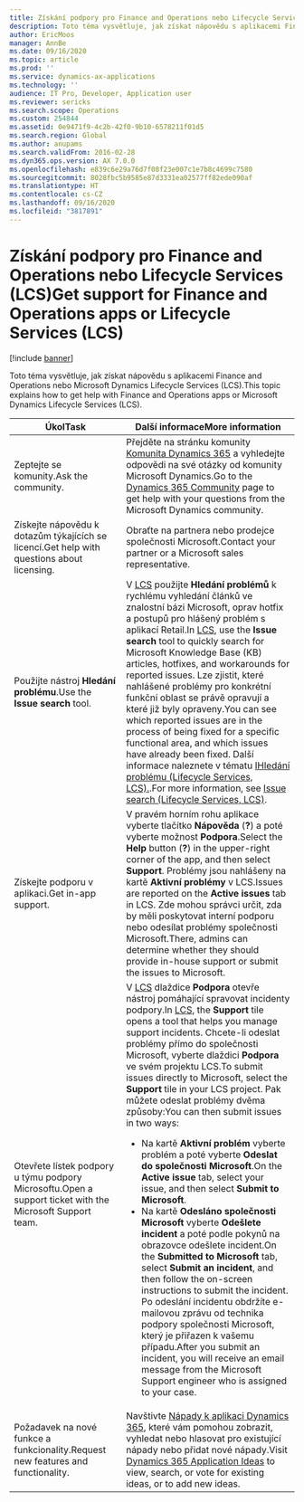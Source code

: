 ```yaml
---
title: Získání podpory pro Finance and Operations nebo Lifecycle Services (LCS)
description: Toto téma vysvětluje, jak získat nápovědu s aplikacemi Finance and Operations nebo Microsoft Dynamics Lifecycle Services (LCS).
author: EricMoos
manager: AnnBe
ms.date: 09/16/2020
ms.topic: article
ms.prod: ''
ms.service: dynamics-ax-applications
ms.technology: ''
audience: IT Pro, Developer, Application user
ms.reviewer: sericks
ms.search.scope: Operations
ms.custom: 254844
ms.assetid: 0e9471f9-4c2b-42f0-9b10-6578211f01d5
ms.search.region: Global
ms.author: anupams
ms.search.validFrom: 2016-02-28
ms.dyn365.ops.version: AX 7.0.0
ms.openlocfilehash: e839c6e29a76d7f08f23e007c1e7b8c4699c7580
ms.sourcegitcommit: 8028fbc5b9585e87d3331ea02577ff82ede090af
ms.translationtype: HT
ms.contentlocale: cs-CZ
ms.lasthandoff: 09/16/2020
ms.locfileid: "3817891"
---
```

# <a name="get-support-for-finance-and-operations-apps-or-lifecycle-services-lcs"></a><span data-ttu-id="fd4d2-103">Získání podpory pro Finance and Operations nebo Lifecycle Services (LCS)</span><span class="sxs-lookup"><span data-stu-id="fd4d2-103">Get support for Finance and Operations apps or Lifecycle Services (LCS)</span></span>

[!include [banner](../includes/banner.md)]

<span data-ttu-id="fd4d2-104">Toto téma vysvětluje, jak získat nápovědu s aplikacemi Finance and Operations nebo Microsoft Dynamics Lifecycle Services (LCS).</span><span class="sxs-lookup"><span data-stu-id="fd4d2-104">This topic explains how to get help with Finance and Operations apps or Microsoft Dynamics Lifecycle Services (LCS).</span></span> 

<table>
<thead>
<tr>
<th><span data-ttu-id="fd4d2-105">Úkol</span><span class="sxs-lookup"><span data-stu-id="fd4d2-105">Task</span></span></th>
<th><span data-ttu-id="fd4d2-106">Další informace</span><span class="sxs-lookup"><span data-stu-id="fd4d2-106">More information</span></span></th>
</tr>
</thead>
<tbody>
<tr>
<td><span data-ttu-id="fd4d2-107">Zeptejte se komunity.</span><span class="sxs-lookup"><span data-stu-id="fd4d2-107">Ask the community.</span></span></td>
<td><span data-ttu-id="fd4d2-108">Přejděte na stránku komunity <a href="https://community.dynamics.com/">Komunita Dynamics 365</a> a vyhledejte odpovědi na své otázky od komunity Microsoft Dynamics.</span><span class="sxs-lookup"><span data-stu-id="fd4d2-108">Go to the <a href="https://community.dynamics.com/">Dynamics 365 Community</a> page to get help with your questions from the Microsoft Dynamics community.</span></span></td>
</tr>
<tr>
<td><span data-ttu-id="fd4d2-109">Získejte nápovědu k dotazům týkajících se licencí.</span><span class="sxs-lookup"><span data-stu-id="fd4d2-109">Get help with questions about licensing.</span></span></td>
<td><span data-ttu-id="fd4d2-110">Obraťte na partnera nebo prodejce společnosti Microsoft.</span><span class="sxs-lookup"><span data-stu-id="fd4d2-110">Contact your partner or a Microsoft sales representative.</span></span></td>
</tr>
<tr>
<td><span data-ttu-id="fd4d2-111">Použijte nástroj <strong>Hledání problému</strong>.</span><span class="sxs-lookup"><span data-stu-id="fd4d2-111">Use the <strong>Issue search</strong> tool.</span></span></td>
<td><span data-ttu-id="fd4d2-112">V <a href="https://lcs.dynamics.com/">LCS</a> použijte <strong>Hledání problémů</strong> k rychlému vyhledání článků ve znalostní bázi Microsoft, oprav hotfix a postupů pro hlášený problém s aplikací Retail.</span><span class="sxs-lookup"><span data-stu-id="fd4d2-112">In <a href="https://lcs.dynamics.com/">LCS</a>, use the <strong>Issue search</strong> tool to quickly search for Microsoft Knowledge Base (KB) articles, hotfixes, and workarounds for reported issues.</span></span> <span data-ttu-id="fd4d2-113">Lze zjistit, které nahlášené problémy pro konkrétní funkční oblast se právě opravují a které již byly opraveny.</span><span class="sxs-lookup"><span data-stu-id="fd4d2-113">You can see which reported issues are in the process of being fixed for a specific functional area, and which issues have already been fixed.</span></span> <span data-ttu-id="fd4d2-114">Další informace naleznete v tématu <a href="issue-search-lcs.md">IHledání problému (Lifecycle Services, LCS).</a>.</span><span class="sxs-lookup"><span data-stu-id="fd4d2-114">For more information, see <a href="issue-search-lcs.md">Issue search (Lifecycle Services, LCS)</a>.</span></span></td>
</tr>
<tr>
<td><span data-ttu-id="fd4d2-115">Získejte podporu v aplikaci.</span><span class="sxs-lookup"><span data-stu-id="fd4d2-115">Get in-app support.</span></span></td>
<td><span data-ttu-id="fd4d2-116">V pravém horním rohu aplikace vyberte tlačítko <strong>Nápověda</strong> (<strong>?</strong>) a poté vyberte možnost <strong>Podpora</strong>.</span><span class="sxs-lookup"><span data-stu-id="fd4d2-116">Select the <strong>Help</strong> button (<strong>?</strong>) in the upper-right corner of the app, and then select <strong>Support</strong>.</span></span> <span data-ttu-id="fd4d2-117">Problémy jsou nahlášeny na kartě <strong>Aktivní problémy</strong> v LCS.</span><span class="sxs-lookup"><span data-stu-id="fd4d2-117">Issues are reported on the <strong>Active issues</strong> tab in LCS.</span></span> <span data-ttu-id="fd4d2-118">Zde mohou správci určit, zda by měli poskytovat interní podporu nebo odesílat problémy společnosti Microsoft.</span><span class="sxs-lookup"><span data-stu-id="fd4d2-118">There, admins can determine whether they should provide in-house support or submit the issues to Microsoft.</span></span></td>
</tr>
<tr>
<td><span data-ttu-id="fd4d2-119">Otevřete lístek podpory u týmu podpory Microsoftu.</span><span class="sxs-lookup"><span data-stu-id="fd4d2-119">Open a support ticket with the Microsoft Support team.</span></span></td>
<td><span data-ttu-id="fd4d2-120">V <a href="https://lcs.dynamics.com/">LCS</a> dlaždice <strong>Podpora</strong> otevře nástroj pomáhající spravovat incidenty podpory.</span><span class="sxs-lookup"><span data-stu-id="fd4d2-120">In <a href="https://lcs.dynamics.com/">LCS</a>, the <strong>Support</strong> tile opens a tool that helps you manage support incidents.</span></span> <span data-ttu-id="fd4d2-121">Chcete-li odeslat problémy přímo do společnosti Microsoft, vyberte dlaždici <strong>Podpora</strong> ve svém projektu LCS.</span><span class="sxs-lookup"><span data-stu-id="fd4d2-121">To submit issues directly to Microsoft, select the <strong>Support</strong> tile in your LCS project.</span></span> <span data-ttu-id="fd4d2-122">Pak můžete odeslat problémy dvěma způsoby:</span><span class="sxs-lookup"><span data-stu-id="fd4d2-122">You can then submit issues in two ways:</span></span>
<ul>
<li><span data-ttu-id="fd4d2-123">Na kartě <strong>Aktivní problém</strong> vyberte problém a poté vyberte <strong>Odeslat do společnosti Microsoft</strong>.</span><span class="sxs-lookup"><span data-stu-id="fd4d2-123">On the <strong>Active issue</strong> tab, select your issue, and then select <strong>Submit to Microsoft</strong>.</span></span></li>
<li><span data-ttu-id="fd4d2-124">Na kartě <strong>Odesláno společnosti Microsoft</strong> vyberte <strong>Odešlete incident</strong> a poté podle pokynů na obrazovce odešlete incident.</span><span class="sxs-lookup"><span data-stu-id="fd4d2-124">On the <strong>Submitted to Microsoft</strong> tab, select <strong>Submit an incident</strong>, and then follow the on-screen instructions to submit the incident.</span></span> <span data-ttu-id="fd4d2-125">Po odeslání incidentu obdržíte e-mailovou zprávu od technika podpory společnosti Microsoft, který je přiřazen k vašemu případu.</span><span class="sxs-lookup"><span data-stu-id="fd4d2-125">After you submit an incident, you will receive an email message from the Microsoft Support engineer who is assigned to your case.</span></span></li>
</ul>
</td>
</tr>
<tr>
<td><span data-ttu-id="fd4d2-126">Požadavek na nové funkce a funkcionality.</span><span class="sxs-lookup"><span data-stu-id="fd4d2-126">Request new features and functionality.</span></span></td>
<td><span data-ttu-id="fd4d2-127">Navštivte <a href="https://experience.dynamics.com/ideas/">Nápady k aplikaci Dynamics 365</a>, které vám pomohou zobrazit, vyhledat nebo hlasovat pro existující nápady nebo přidat nové nápady.</span><span class="sxs-lookup"><span data-stu-id="fd4d2-127">Visit <a href="https://experience.dynamics.com/ideas/">Dynamics 365 Application Ideas</a> to view, search, or vote for existing ideas, or to add new ideas.</span></span></td>
</tr>
</tbody>
</table>
